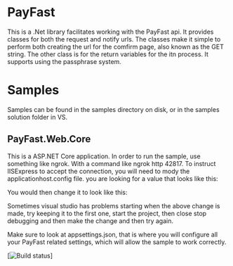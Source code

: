 # PayFast

This is a .Net library facilitates working with the PayFast api.
It provides classes for both the request and notify urls.
The classes make it simple to perform both creating the url for the comfirm page,
also known as the GET string. The other class is for the return variables for the itn process.
It supports using the passphrase system.

# Samples

Samples can be found in the samples directory on disk, or in the samples solution folder in VS.

## PayFast.Web.Core

This is a ASP.NET Core application. In order to run the sample, use something like ngrok.
With a command like ngrok http 42817. To instruct IISExpress to accept the connection, you will 
need to mody the applicationhost.config file. you are looking for a value that looks like this:

> <binding protocol="http" bindingInformation="*:42817:localhost" />

You would then change it to look like this:

> <binding protocol="http" bindingInformation="*:42817:*" />

Sometimes visual studio has problems starting when the above change is made, try keeping it to the first one,
start the project, then close stop debugging and then make the change and then try again.

Make sure to look at appsettings.json, that is where you will configure all your PayFast related settings,
which will allow the sample to work correctly.

[![Build status](https://ci.appveyor.com/api/projects/status/lwdyj3euxncw8aap?svg=true)]
